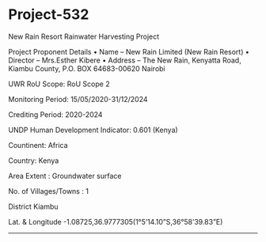 # Project-532
New Rain Resort Rainwater Harvesting Project 

Project Proponent Details 
• Name – New Rain Limited (New Rain Resort) 
• Director – Mrs.Esther Kibere 
• Address – The New Rain, Kenyatta Road, Kiambu County, P.O. BOX 64683-00620 Nairobi  

UWR RoU Scope: RoU Scope 2 

Monitoring Period: 15/05/2020-31/12/2024 

Crediting Period: 2020-2024 

UNDP Human Development Indicator: 0.601 (Kenya)  

Countinent: Africa

Country: Kenya

Area Extent  : Groundwater surface 

No. of Villages/Towns  : 1 

District  Kiambu 

Lat. & Longitude  -1.08725,36.9777305(1°5’14.10”S,36°58’39.83”E) 
__________________
